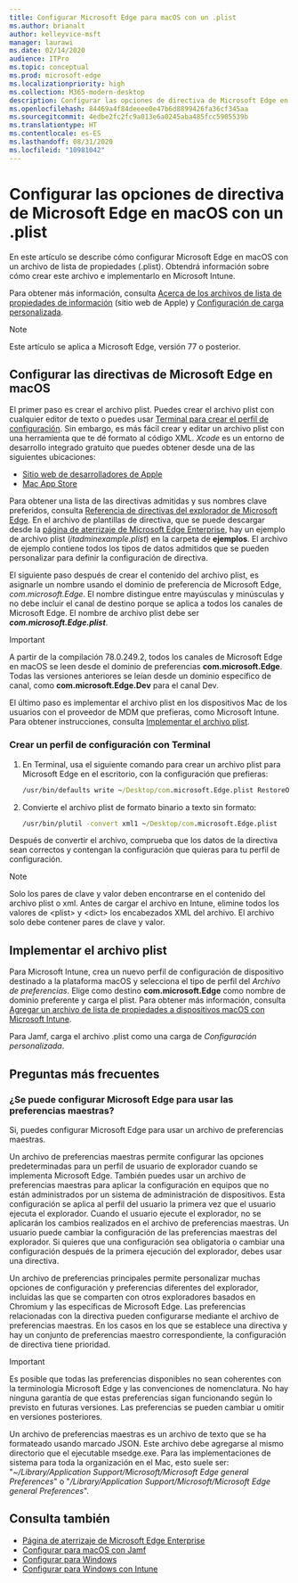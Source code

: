 ```yaml
---
title: Configurar Microsoft Edge para macOS con un .plist
ms.author: brianalt
author: kelleyvice-msft
manager: laurawi
ms.date: 02/14/2020
audience: ITPro
ms.topic: conceptual
ms.prod: microsoft-edge
ms.localizationpriority: high
ms.collection: M365-modern-desktop
description: Configurar las opciones de directiva de Microsoft Edge en macOS con un .plist
ms.openlocfilehash: 84469a4f84deeee0e47b6d8899426fa36cf345aa
ms.sourcegitcommit: 4edbe2fc2fc9a013e6a0245aba485fcc5905539b
ms.translationtype: HT
ms.contentlocale: es-ES
ms.lasthandoff: 08/31/2020
ms.locfileid: "10981042"
---
```

# Configurar las opciones de directiva de Microsoft Edge en macOS con un .plist

En este artículo se describe cómo configurar Microsoft Edge en macOS con un archivo de lista de propiedades (.plist). Obtendrá información sobre cómo crear este archivo e implementarlo en Microsoft Intune.

Para obtener más información, consulta [Acerca de los archivos de lista de propiedades de información](https://developer.apple.com/library/archive/documentation/General/Reference/InfoPlistKeyReference/Articles/AboutInformationPropertyListFiles.html) (sitio web de Apple) y [Configuración de carga personalizada](https://support.apple.com/guide/mdm/custom-mdm9abbdbe7/1/web/1).

> [!NOTE]
> Este artículo se aplica a Microsoft Edge, versión 77 o posterior.

## Configurar las directivas de Microsoft Edge en macOS

El primer paso es crear el archivo plist. Puedes crear el archivo plist con cualquier editor de texto o puedes usar [Terminal para crear el perfil de configuración](#create-a-configuration-profile-using-terminal). Sin embargo, es más fácil crear y editar un archivo plist con una herramienta que te dé formato al código XML. *Xcode* es un entorno de desarrollo integrado gratuito que puedes obtener desde una de las siguientes ubicaciones:

- [Sitio web de desarrolladores de Apple](https://developer.apple.com/xcode/)
- [Mac App Store](https://apps.apple.com/app/xcode/id497799835?mt=12)

Para obtener una lista de las directivas admitidas y sus nombres clave preferidos, consulta [Referencia de directivas del explorador de Microsoft Edge](microsoft-edge-policies.md). En el archivo de plantillas de directiva, que se puede descargar desde la [página de aterrizaje de Microsoft Edge Enterprise](https://aka.ms/EdgeEnterprise), hay un ejemplo de archivo plist (*itadminexample.plist*) en la carpeta de **ejemplos**. El archivo de ejemplo contiene todos los tipos de datos admitidos que se pueden personalizar para definir la configuración de directiva. 

El siguiente paso después de crear el contenido del archivo plist, es asignarle un nombre usando el dominio de preferencia de Microsoft Edge, *com.microsoft.Edge*. El nombre distingue entre mayúsculas y minúsculas y no debe incluir el canal de destino porque se aplica a todos los canales de Microsoft Edge. El nombre de archivo plist debe ser **_com.microsoft.Edge.plist_**. 

> [!IMPORTANT]
> A partir de la compilación 78.0.249.2, todos los canales de Microsoft Edge en macOS se leen desde el dominio de preferencias **com.microsoft.Edge**. Todas las versiones anteriores se leían desde un dominio específico de canal, como **com.microsoft.Edge.Dev** para el canal Dev.

El último paso es implementar el archivo plist en los dispositivos Mac de los usuarios con el proveedor de MDM que prefieras, como Microsoft Intune. Para obtener instrucciones, consulta [Implementar el archivo plist](#deploy-your-plist).

### Crear un perfil de configuración con Terminal

1. En Terminal, usa el siguiente comando para crear un archivo plist para Microsoft Edge en el escritorio, con la configuración que prefieras:

   ```cmd
   /usr/bin/defaults write ~/Desktop/com.microsoft.Edge.plist RestoreOnStartup -int 1
   ```

2. Convierte el archivo plist de formato binario a texto sin formato:

   ```cmd
   /usr/bin/plutil -convert xml1 ~/Desktop/com.microsoft.Edge.plist
   ```
Después de convertir el archivo, comprueba que los datos de la directiva sean correctos y contengan la configuración que quieras para tu perfil de configuración.

> [!NOTE]
> Solo los pares de clave y valor deben encontrarse en el contenido del archivo plist o xml. Antes de cargar el archivo en Intune, elimine todos los valores de \<plist> y \<dict> los encabezados XML del archivo. El archivo solo debe contener pares de clave y valor.

## Implementar el archivo plist

Para Microsoft Intune, crea un nuevo perfil de configuración de dispositivo destinado a la plataforma macOS y selecciona el tipo de perfil del *Archivo de preferencias*. Elige como destino **com.microsoft.Edge** como nombre de dominio preferente y carga el plist. Para obtener más información, consulta [Agregar un archivo de lista de propiedades a dispositivos macOS con Microsoft Intune](https://docs.microsoft.com/intune/configuration/preference-file-settings-macos).

Para Jamf, carga el archivo .plist como una carga de *Configuración personalizada*.

## Preguntas más frecuentes

### ¿Se puede configurar Microsoft Edge para usar las preferencias maestras?

Si, puedes configurar Microsoft Edge para usar un archivo de preferencias maestras.

Un archivo de preferencias maestras permite configurar las opciones predeterminadas para un perfil de usuario de explorador cuando se implementa Microsoft Edge. También puedes usar un archivo de preferencias maestras para aplicar la configuración en equipos que no están administrados por un sistema de administración de dispositivos. Esta configuración se aplica al perfil del usuario la primera vez que el usuario ejecuta el explorador. Cuando el usuario ejecute el explorador, no se aplicarán los cambios realizados en el archivo de preferencias maestras. Un usuario puede cambiar la configuración de las preferencias maestras del explorador. Si quieres que una configuración sea obligatoria o cambiar una configuración después de la primera ejecución del explorador, debes usar una directiva.

Un archivo de preferencias principales permite personalizar muchas opciones de configuración y preferencias diferentes del explorador, incluidas las que se comparten con otros exploradores basados en Chromium y las específicas de Microsoft Edge.  Las preferencias relacionadas con la directiva pueden configurarse mediante el archivo de preferencias maestras. En los casos en los que se establece una directiva y hay un conjunto de preferencias maestro correspondiente, la configuración de directiva tiene prioridad.

> [!IMPORTANT]
> Es posible que todas las preferencias disponibles no sean coherentes con la terminología Microsoft Edge y las convenciones de nomenclatura.  No hay ninguna garantía de que estas preferencias sigan funcionando según lo previsto en futuras versiones. Las preferencias se pueden cambiar u omitir en versiones posteriores.

Un archivo de preferencias maestras es un archivo de texto que se ha formateado usando marcado JSON. Este archivo debe agregarse al mismo directorio que el ejecutable msedge.exe. Para las implementaciones de sistema para toda la organización en el Mac, esto suele ser: "*~/Library/Application Support/Microsoft/Microsoft Edge general Preferences*" o "*/Library/Application Support/Microsoft/Microsoft Edge general Preferences*".

## Consulta también

- [Página de aterrizaje de Microsoft Edge Enterprise](https://aka.ms/EdgeEnterprise)
- [Configurar para macOS con Jamf](configure-microsoft-edge-on-mac-jamf.md)
- [Configurar para Windows](configure-microsoft-edge.md)
- [Configurar para Windows con Intune](configure-edge-with-intune.md)
